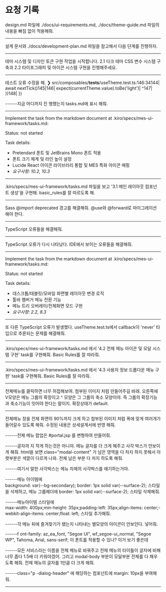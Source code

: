 # 요청 기록

design.md 파일에 ./docs/ui-requirements.md, ./docs/theme-guide.md 파일의 내용을 빠짐 없이 적용해줘.

------

설계 문서와 ./docs/development-plan.md 파일을 참고해서 다음 단계를 진행하자.

------
테마 시스템 및
 디자인 토큰 구현 작업을 시작합니다. 2.1 다크 테마 CSS 변수 시스템 구축과 2.2 타이포그래피 및 아이콘 시스템 구현을 진행해주세요.

------
테스트 오류 수정을 해. ❯ src/composables/__tests__/useTheme.test.ts:146:34144|       await nextTick()145|146|       expect(currentTheme.value).toBe('light')|                                  ^147|     })148|   })

------지금 어디까지 진
행했는지 tasks.md에 표시 해줘.

------

Implement the task from the markdown document at .kiro/specs/mes-ui-framework/tasks.md:
        
<task title="2.2 타이포그래피 및 아이콘 시스템 구현">

Status: not started

Task details:
- Pretendard 폰트 및 JetBrains Mono 폰트 적용
- 폰트 크기 체계 및 라인 높이 설정
- Lucide React 아이콘 라이브러리 통합 및 MES 특화 아이콘 매핑
- _요구사항: 10.2, 10.3_

</task>

------

.kiro/specs/mes-ui-framework/tasks.md 파일을 보고 '3.1 메인 레이아웃 컴포넌트 생성'을 구현해. basic_rules를 잘 따르도록 해.

------

Sass @import deprecated 경고를 해결해줘. @use와 @forward로 마이그레이션 해야 한다.

------

TypeScript 오류들을 해결해줘.

------

TypeScript 오류가 다시 나타났다. IDE에서 보이는 오류들을 해결해줘.

------

Implement the task from the markdown document at .kiro/specs/mes-ui-framework/tasks.md:
        
<task title="3.2 반응형 레이아웃 동작 구현">

Status: not started

Task details:
- 데스크톱/태블릿/모바일 화면별 레이아웃 변경 로직
- 툴바 햄버거 메뉴 전환 기능
- 메뉴 트리 오버레이/전체화면 모드 구현
- _요구사항: 2.2, 8.3_

</task>

------

또 다른 TypeScript 오류가 발생했다. useTheme.test.ts에서 callback이 'never' 타입으로 추론되는 문제를 해결해줘.

------

.kiro/specs/mes-ui-framework/tasks.md 에서 '4.2 전체 메뉴 아이콘 및 모달 시스템 구현' task를 구현해줘. Basic Rules를 잘 따라줘.

------

.kiro/specs/mes-ui-framework/tasks.md 에서 '4.3 사용자 정보 드롭다운 메뉴 구현' task를 구현해줘. Basic Rules를 잘 따라줘.

------

전체메뉴를 클릭하면 너무 허접해보여. 첨부된 이미지 처럼 만들어주길 바래. 오른쪽에 V모양은 메뉴 그룹의 확장이고  ^ 모양은 그 그룹의 축소 모양이야. 즉 그룹의 확장기능과 축소기능이 잇어야 한다는 말이지. 확장상태가 default.

------

전체메뉴 창을 전체 화면의 90%까지 크게 하고 첨부된 이미지 처럼 폭에 맞게 여러개가 들어갈수 있도록 해줘. 수정된 내용은 상세설계서에 반영 해줘.

------전체
메뉴 팝업은 #portal.jsp 를 변형하여 만들어줘.

------글자까
지 작게 하는것은 아니야. 메뉴 글자를 더 크게 해주고 사각 박스가 안보이게 해줘. html을 보면 class="modal-content" 가 남은 영역을 다 차지 하지 못해서 아랫부분은 색깔이 다르게 나와. 전체 남은 부분 다 차지 하도록 해줘.

------여기서 
말한 사각박스는 메뉴 자체의 사각박스를 얘기하는거야.

------메뉴 아이템에     
 background: var(--bg-secondary);  border: 1px solid var(--surface-2); 스타일을 삭제하고, 메뉴 그룹헤더에 border: 1px solid var(--surface-2); 스타일 삭제해줘.

------메뉴아이템 스타일에  
   max-width: 400px;min-height: 35px;padding-left: 35px;align-items: center;-webkit-align-items: center;float: left; 스타일 추가해줘.

------각 메뉴 뒤에
 즐겨찾기가 됐는지 나타내는 별모양의 아이콘이 안보인다. 넣어줘.

------f
ont-family: az_ea_font, "Segoe UI", wf_segoe-ui_normal, "Segoe WP", Tahoma, Arial, sans-serif; 이 폰트를 적용할 수 있나? 이거 보기 좋은데

------모든 
서비스라는 이름을 전체 메뉴로 바꿔주고 전체 메뉴의 타이틀이 글자에 비해 너무 좁다 1.5배 더 키워야겠어.  그리고 modal-body 부분이 모달부분 전체를 다 채우도록 해줘. 전체 메뉴의 글자를 1만큼 더 크게 해줘.

------class="p
-dialog-header" 에 해당하는 컴포넌트에 margin: 10px을 부여해줘.

------